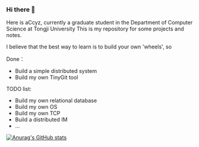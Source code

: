 ### Hi there 👋

<!--
**acCyz/acCyz** is a ✨ _special_ ✨ repository because its `README.md` (this file) appears on your GitHub profile.

Here are some ideas to get you started:

- 🔭 I’m currently working on ...
- 🌱 I’m currently learning ...
- 👯 I’m looking to collaborate on ...
- 🤔 I’m looking for help with ...
- 💬 Ask me about ...
- 📫 How to reach me: ...
- 😄 Pronouns: ...
- ⚡ Fun fact: ...
-->
Here is aCcyz, currently a graduate student in the Department of Computer Science at Tongji University
This is my repository for some projects and notes.

I believe that the best way to learn is to build your own 'wheels', so

Done：

- Build a simple distributed system 
- Build my own TinyGit tool

TODO list:

- Build my own relational database
- Build my own OS
- Build my own TCP
- Build a distributed IM
- ...

[![Anurag's GitHub stats](https://github-readme-stats.vercel.app/api?username=acCyz&count_private=true)](https://github.com/anuraghazra/github-readme-stats)
